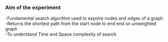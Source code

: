 ### Aim of the experiment
-Fundamental search algorithm used to expolre nodes and edges of a graph
-Returns the shortest path from the start node to end end  on unweighted graph  
-To understand Time and Space complexity of search 


